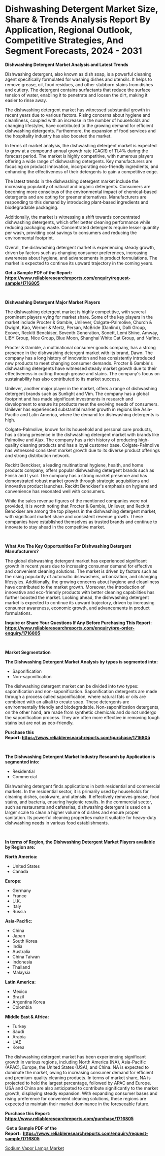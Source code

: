 <p><h1>Dishwashing Detergent Market Size, Share & Trends Analysis Report By Application, Regional Outlook, Competitive Strategies, And Segment Forecasts, 2024 - 2031</h1></p><p><strong>Dishwashing Detergent Market Analysis and Latest Trends</strong></p>
<p><p>Dishwashing detergent, also known as dish soap, is a powerful cleaning agent specifically formulated for washing dishes and utensils. It helps to remove grease, oil, food residues, and other stubborn stains from dishes and cutlery. The detergent contains surfactants that reduce the surface tension of water, enabling it to penetrate and loosen the dirt, making it easier to rinse away.</p><p>The dishwashing detergent market has witnessed substantial growth in recent years due to various factors. Rising concerns about hygiene and cleanliness, coupled with an increase in the number of households and changing lifestyles, have contributed to the growing demand for efficient dishwashing detergents. Furthermore, the expansion of food services and the hospitality industry has also boosted the market.</p><p>In terms of market analysis, the dishwashing detergent market is expected to grow at a compound annual growth rate (CAGR) of 11.4% during the forecast period. The market is highly competitive, with numerous players offering a wide range of dishwashing detergents. Key manufacturers are focusing on product innovation, incorporating eco-friendly ingredients, and enhancing the effectiveness of their detergents to gain a competitive edge.</p><p>The latest trends in the dishwashing detergent market include the increasing popularity of natural and organic detergents. Consumers are becoming more conscious of the environmental impact of chemical-based detergents and are opting for greener alternatives. Manufacturers are responding to this demand by introducing plant-based ingredients and biodegradable packaging.</p><p>Additionally, the market is witnessing a shift towards concentrated dishwashing detergents, which offer better cleaning performance while reducing packaging waste. Concentrated detergents require lesser quantity per wash, providing cost savings to consumers and reducing the environmental footprint.</p><p>Overall, the dishwashing detergent market is experiencing steady growth, driven by factors such as changing consumer preferences, increasing awareness about hygiene, and advancements in product formulations. The market is expected to continue its upward trajectory in the coming years.</p></p>
<p><strong>Get a Sample PDF of the Report:&nbsp; <a href="https://www.reliableresearchreports.com/enquiry/request-sample/1716805">https://www.reliableresearchreports.com/enquiry/request-sample/1716805</a></strong></p>
<p>&nbsp;</p>
<p><strong>Dishwashing Detergent Major Market Players</strong></p>
<p><p>The dishwashing detergent market is highly competitive, with several prominent players vying for market share. Some of the key players in the market include Procter & Gamble, Unilever, Colgate-Palmolive, Church & Dwight, Kao, Werner & Mertz, Persan, McBride (Danlind), Dalli Group, Ecover, Reckitt Benckiser, Seventh Generation, Sonett, Lemi Shine, Amway, LIBY Group, Nice Group, Blue Moon, Shanghai White Cat Group, and Nafine.</p><p>Procter & Gamble, a multinational consumer goods company, has a strong presence in the dishwashing detergent market with its brand, Dawn. The company has a long history of innovation and has consistently introduced new products to meet changing consumer demands. Procter & Gamble's dishwashing detergents have witnessed steady market growth due to their effectiveness in cutting through grease and stains. The company's focus on sustainability has also contributed to its market success.</p><p>Unilever, another major player in the market, offers a range of dishwashing detergent brands such as Sunlight and Vim. The company has a global footprint and has made significant investments in research and development to ensure its products meet the evolving needs of consumers. Unilever has experienced substantial market growth in regions like Asia-Pacific and Latin America, where the demand for dishwashing detergents is high.</p><p>Colgate-Palmolive, known for its household and personal care products, has a strong presence in the dishwashing detergent market with brands like Palmolive and Ajax. The company has a rich history of producing high-quality cleaning products and has a loyal customer base. Colgate-Palmolive has witnessed consistent market growth due to its diverse product offerings and strong distribution network.</p><p>Reckitt Benckiser, a leading multinational hygiene, health, and home products company, offers popular dishwashing detergent brands such as Finish and Lysol. The company has a strong market presence and has demonstrated robust market growth through strategic acquisitions and innovative product launches. Reckitt Benckiser's emphasis on hygiene and convenience has resonated well with consumers.</p><p>While the sales revenue figures of the mentioned companies were not provided, it is worth noting that Procter & Gamble, Unilever, and Reckitt Benckiser are among the top players in the dishwashing detergent market, with significant market share and consistent revenue growth. These companies have established themselves as trusted brands and continue to innovate to stay ahead in the competitive market.</p></p>
<p>&nbsp;</p>
<p><strong>What Are The Key Opportunities For Dishwashing Detergent Manufacturers?</strong></p>
<p><p>The global dishwashing detergent market has experienced significant growth in recent years due to increasing consumer demand for effective and convenient cleaning solutions. The market is driven by factors such as the rising popularity of automatic dishwashers, urbanization, and changing lifestyles. Additionally, the growing concerns about hygiene and cleanliness have contributed to the market growth. Moreover, the introduction of innovative and eco-friendly products with better cleaning capabilities has further boosted the market. Looking ahead, the dishwashing detergent market is expected to continue its upward trajectory, driven by increasing consumer awareness, economic growth, and advancements in product formulations.</p></p>
<p><strong>Inquire or Share Your Questions If Any Before Purchasing This Report: <a href="https://www.reliableresearchreports.com/enquiry/pre-order-enquiry/1716805">https://www.reliableresearchreports.com/enquiry/pre-order-enquiry/1716805</a></strong></p>
<p>&nbsp;</p>
<p><strong>Market Segmentation</strong></p>
<p><strong>The Dishwashing Detergent Market Analysis by types is segmented into:</strong></p>
<p><ul><li>Saponification</li><li>Non-saponification</li></ul></p>
<p><p>The dishwashing detergent market can be divided into two types: saponification and non-saponification. Saponification detergents are made through a process called saponification, where natural fats or oils are combined with an alkali to create soap. These detergents are environmentally friendly and biodegradable. Non-saponification detergents, on the other hand, are made from synthetic chemicals and do not undergo the saponification process. They are often more effective in removing tough stains but are not as eco-friendly.</p></p>
<p><strong>Purchase this Report:&nbsp;<a href="https://www.reliableresearchreports.com/purchase/1716805">https://www.reliableresearchreports.com/purchase/1716805</a></strong></p>
<p>&nbsp;</p>
<p><strong>The Dishwashing Detergent Market Industry Research by Application is segmented into:</strong></p>
<p><ul><li>Residential</li><li>Commercial</li></ul></p>
<p><p>Dishwashing detergent finds applications in both residential and commercial markets. In the residential sector, it is primarily used by households for cleaning dishes, cookware, and utensils. It effectively removes grease, food stains, and bacteria, ensuring hygienic results. In the commercial sector, such as restaurants and cafeterias, dishwashing detergent is used on a larger scale to clean a higher volume of dishes and ensure proper sanitation. Its powerful cleaning properties make it suitable for heavy-duty dishwashing needs in various food establishments.</p></p>
<p>&nbsp;</p>
<p><strong>In terms of Region, the Dishwashing Detergent Market Players available by Region are:</strong></p>
<p>
    <p> <strong> North America: </strong>
        <ul>
            <li>United States</li>
            <li>Canada</li>
        </ul>
        </p> 
    <p> <strong> Europe: </strong>
        <ul>
            <li>Germany</li>
            <li>France</li>
            <li>U.K.</li>
            <li>Italy</li>
            <li>Russia</li>
        </ul>
        </p> 
    <p> <strong> Asia-Pacific: </strong>
        <ul>
            <li>China</li>
            <li>Japan</li>
            <li>South Korea</li>
            <li>India</li>
            <li>Australia</li>
            <li>China Taiwan</li>
            <li>Indonesia</li>
            <li>Thailand</li>
            <li>Malaysia</li>
        </ul>
        </p> 
    <p> <strong> Latin America: </strong>
        <ul>
            <li>Mexico</li>
            <li>Brazil</li>
            <li>Argentina Korea</li>
            <li>Colombia</li>
        </ul>
        </p> 
    <p> <strong> Middle East & Africa: </strong>
        <ul>
            <li>Turkey</li>
            <li>Saudi</li>
            <li>Arabia</li>
            <li>UAE</li>
            <li>Korea</li>
        </ul>
    </p>
    </p>
<p><p>The dishwashing detergent market has been experiencing significant growth in various regions, including North America (NA), Asia-Pacific (APAC), Europe, the United States (USA), and China. NA is expected to dominate the market, owing to increasing consumer demand for efficient and premium-quality cleaning products. In terms of market share, NA is projected to hold the largest percentage, followed by APAC and Europe. USA and China are also anticipated to contribute significantly to the market growth, displaying steady expansion. With expanding consumer bases and rising preference for convenient cleaning solutions, these regions are expected to maintain their market dominance in the foreseeable future.</p></p>
<p><strong>Purchase this Report: <a href="https://www.reliableresearchreports.com/purchase/1716805">https://www.reliableresearchreports.com/purchase/1716805</a></strong></p>
<p>&nbsp;<strong>Get a Sample PDF of the Report:&nbsp;&nbsp;<a href="https://www.reliableresearchreports.com/enquiry/request-sample/1716805">https://www.reliableresearchreports.com/enquiry/request-sample/1716805</a></strong></p>
<p><strong></strong></p>
<p><p><a href="https://github.com/NorbertYates/Market-Research-Report-List-3/blob/main/sodium-vapor-lamps-market.md">Sodium Vapor Lamps Market</a></p></p>